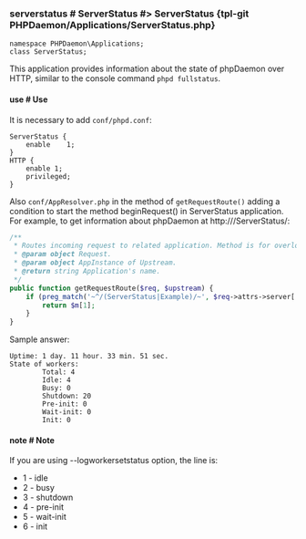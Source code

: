 ### serverstatus # ServerStatus #> ServerStatus {tpl-git PHPDaemon/Applications/ServerStatus.php}

```php:p
namespace PHPDaemon\Applications;
class ServerStatus;
```

This application provides information about the state of phpDaemon over HTTP, similar to the console command `phpd fullstatus`.

#### use # Use

It is necessary to add `conf/phpd.conf`:

```
ServerStatus {
    enable    1;
}
HTTP {
    enable 1;
    privileged;
}
```

Also `conf/AppResolver.php` in the method of `getRequestRoute()` adding a condition to start the method beginRequest() in ServerStatus application. For example, to get information about phpDaemon at http://<host>/ServerStatus/:

```php
/**
 * Routes incoming request to related application. Method is for overloading.   
 * @param object Request.
 * @param object AppInstance of Upstream.
 * @return string Application's name.
 */
public function getRequestRoute($req, $upstream) {
    if (preg_match('~^/(ServerStatus|Example)/~', $req->attrs->server['DOCUMENT_URI'], $m)) {
        return $m[1];
    }
}
```

Sample answer:

```
Uptime: 1 day. 11 hour. 33 min. 51 sec.
State of workers:
        Total: 4
        Idle: 4
        Busy: 0
        Shutdown: 20
        Pre-init: 0
        Wait-init: 0
        Init: 0
```

#### note # Note

If you are using --logworkersetstatus option, the line is:

 - 1 - idle
 - 2 - busy
 - 3 - shutdown
 - 4 - pre-init
 - 5 - wait-init
 - 6 - init
